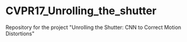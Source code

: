 # CVPR17_Unrolling_the_shutter
Repository for the project "Unrolling the Shutter: CNN to Correct Motion Distortions"
